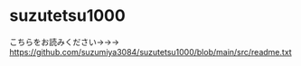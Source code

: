# suzutetsu1000
こちらをお読みください→→→ https://github.com/suzumiya3084/suzutetsu1000/blob/main/src/readme.txt
